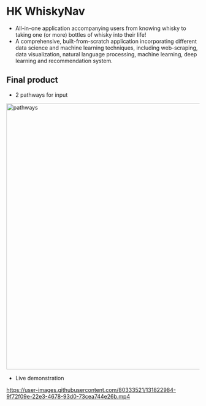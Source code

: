 # HK WhiskyNav
- All-in-one application accompanying users from knowing whisky to taking one (or more) bottles of whisky into their life!
- A comprehensive, built-from-scratch application incorporating different data science and machine learning techniques, including web-scraping, data visualization, natural language processing, machine learning, deep learning and recommendation system.


## Final product 

- 2 pathways for input
<img width="695" alt="pathways" src="https://user-images.githubusercontent.com/80333521/131826472-12a2adce-d5e7-466d-bff1-2f586608223d.png">

- Live demonstration

https://user-images.githubusercontent.com/80333521/131822984-9f72f09e-22e3-4678-93d0-73cea744e26b.mp4
